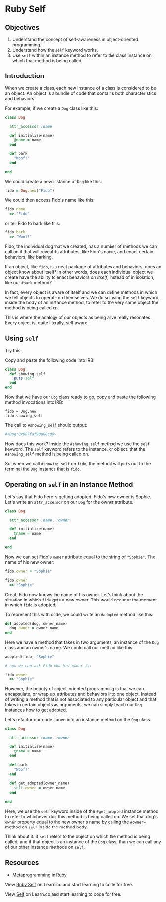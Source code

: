 # Ruby Self

## Objectives

1. Understand the concept of self-awareness in object-oriented programming. 
2. Understand how the `self` keyword works.
3. Use `self` within an instance method to refer to the class instance on which that method is being called. 

## Introduction

When we create a class, each new instance of a class is considered to be an object. An object is a bundle of code that contains both characteristics and behaviors. 

For example, if we create a `Dog` class like this:

```ruby
class Dog

  attr_accessor :name

  def initialize(name)
    @name = name
  end
	
  def bark
    "Woof!"
  end

end
```

We could create a new instance of `Dog` like this:

```ruby
fido = Dog.new("Fido")
```

We could then access Fido's name like this:

```ruby
fido.name
  => "Fido"
```

or tell Fido to bark like this:

```ruby
fido.bark
  => "Woof!"
```

Fido, the individual dog that we created, has a number of methods we can call on it that will reveal its attributes, like Fido's name, and enact certain behaviors, like barking. 

If an object, like `fido`, is a neat package of attributes and behaviors, does an object know about itself? In other words, does each individual object we create have the ability to enact behaviors *on itself*, instead of in isolation, like our `#bark` method?

In fact, every object is aware of itself and we can define methods in which we tell objects to operate on themselves. We do so using the `self` keyword, inside the body of an instance method, to refer to the very same object the method is being called on. 

This is where the analogy of our objects as being alive really resonates. Every object is, quite literally, self aware. 

## Using `self`

Try this:

Copy and paste the following code into IRB:

```ruby
class Dog
  def showing_self
    puts self
  end
end
```

Now that we have our `Dog` class ready to go, copy and paste the following method invocations into IRB:

```
fido = Dog.new
fido.showing_self
```

The call to `#showing_self` should output:

```bash
#<Dog:0x007faf90a88cd8>
```

How does this work? Inside the `#showing_self` method we use the `self` keyword. The `self` keyword refers to the instance, or object, that the `#showing_self` method is being called on. 

So, when we call `#showing_self` on `fido`, the method will `puts` out to the terminal the `Dog` instance that is `fido`. 

## Operating on `self` in an Instance Method

Let's say that Fido here is getting adopted. Fido's new owner is Sophie. Let's write an `attr_accessor` on our `Dog` for the owner attribute. 

```ruby
class Dog

  attr_accessor :name, :owner
	
  def initialize(name)
    @name = name
  end

end
```

Now we can set Fido's `owner` attribute equal to the string of `"Sophie"`. The name of his new owner:

```ruby
fido.owner = "Sophie"

fido.owner
  => "Sophie"
```

Great, Fido now knows the name of his owner. Let's think about the situation in which `fido` gets a new owner. This would occur at the moment in which `fido` is adopted. 

To represent this with code, we could write an `#adopted` method like this:

```ruby
def adopted(dog, owner_name)
  dog.owner = owner_name
end
```

Here we have a method that takes in two arguments, an instance of the `Dog` class and an owner's name. We could call our method like this:

```ruby
adopted(fido, "Sophie")

# now we can ask Fido who his owner is:

fido.owner
  => "Sophie"
```

However, the beauty of object-oriented programming is that we can encapsulate, or wrap up, attributes and behaviors into one object. Instead of writing a method that is not associated to any particular object and that takes in certain objects as arguments, we can simply teach our `Dog` instances how to get adopted.

Let's refactor our code above into an instance method on the `Dog` class. 

```ruby
class Dog

  attr_accessor :name, :owner

  def initialize(name)
    @name = name
  end
	
  def bark
    "Woof!"
  end
	
  def get_adopted(owner_name)
    self.owner = owner_name
  end

end
```

Here, we use the `self` keyword inside of the `#get_adopted` instance method to refer to whichever dog this method is being called on. We set that dog's `owner` property equal to the new owner's name by calling the `#owner=` method on `self` inside the method body. 

Think about it: if `self` refers to the object on which the method is being called, and if that object is an instance of the `Dog` class, than we can call any of our other instance methods on `self`. 

## Resources

* [Metaprogramming in Ruby](http://yehudakatz.com/2009/11/15/metaprogramming-in-ruby-its-all-about-the-self/)

<p data-visibility='hidden'>View <a href='https://learn.co/lessons/ruby-self-readme' title='Ruby Self'>Ruby Self</a> on Learn.co and start learning to code for free.</p>

<p class='util--hide'>View <a href='https://learn.co/lessons/ruby-self-readme'>Self</a> on Learn.co and start learning to code for free.</p>

